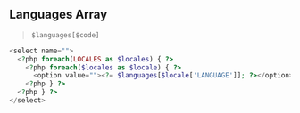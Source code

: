 ## Languages Array

> `$languages[$code]`

``` php
<select name="">
  <?php foreach(LOCALES as $locales) { ?>
    <?php foreach($locales as $locale) { ?>
      <option value=""><?= $languages[$locale['LANGUAGE']]; ?></option>
    <?php } ?>
  <?php } ?>
</select>
```